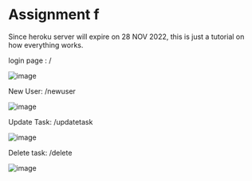 # Assignment f

Since heroku server will expire on 28 NOV 2022, this is just a tutorial on how everything works.

login page : /

![image](https://user-images.githubusercontent.com/68422353/204206913-f3eaa5a0-d7ea-44a5-93e9-1a0c229e9051.png)

New User: /newuser

![image](https://user-images.githubusercontent.com/68422353/204207002-d99ac341-681f-4554-bc2a-c65ff5ce1464.png)

Update Task: /updatetask

![image](https://user-images.githubusercontent.com/68422353/204207189-80f07294-b8bf-4ccd-b30b-2ee0a0483fdd.png)

Delete task: /delete

![image](https://user-images.githubusercontent.com/68422353/204207239-47e86ffc-a625-4273-8dd3-94b6d5fdf1c9.png)



